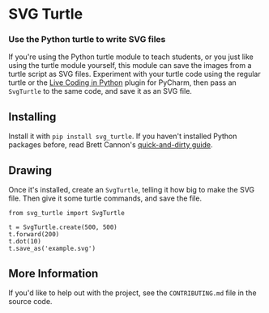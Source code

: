 # SVG Turtle
### Use the Python turtle to write SVG files
If you're using the Python turtle module to teach students, or you just like
using the turtle module yourself, this module can save the images from a turtle
script as SVG files. Experiment with your turtle code using the regular turtle
or the [Live Coding in Python] plugin for PyCharm, then pass an `SvgTurtle` to
the same code, and save it as an SVG file.

[Live Coding in Python]: https://donkirkby.github.io/live-py-plugin/

## Installing
Install it with `pip install svg_turtle`. If you haven't installed Python
packages before, read Brett Cannon's [quick-and-dirty guide].

[quick-and-dirty guide]: https://snarky.ca/a-quick-and-dirty-guide-on-how-to-install-packages-for-python/

## Drawing
Once it's installed, create an `SvgTurtle`, telling it how big to make the SVG
file. Then give it some turtle commands, and save the file.

    from svg_turtle import SvgTurtle
    
    t = SvgTurtle.create(500, 500)
    t.forward(200)
    t.dot(10)
    t.save_as('example.svg')

## More Information
If you'd like to help out with the project, see the `CONTRIBUTING.md` file in
the source code.
